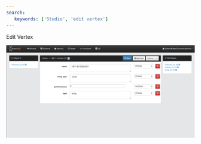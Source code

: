 ```yaml
---
search:
   keywords: ['Studio', 'edit vertex']
---
```


Edit Vertex


![Edit Document](../images/editVertex.png)
